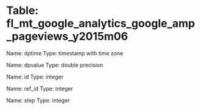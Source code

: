 Table: fl_mt_google_analytics_google_amp_pageviews_y2015m06
===========================================================

Name: dptime
Type: timestamp with time zone

Name: dpvalue
Type: double precision

Name: id
Type: integer

Name: ref_id
Type: integer

Name: step
Type: integer

